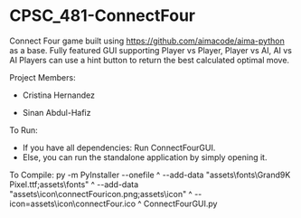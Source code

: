 # CPSC_481-ConnectFour

Connect Four game built using https://github.com/aimacode/aima-python as a base.
Fully featured GUI supporting Player vs Player, Player vs AI, AI vs AI
Players can use a hint button to return the best calculated optimal move.

Project Members:

- Cristina Hernandez

- Sinan Abdul-Hafiz

To Run:
- If you have all dependencies: Run ConnectFourGUI.
- Else, you can run the standalone application by simply opening it.

To Compile:
py -m PyInstaller --onefile ^
--add-data "assets\fonts\Grand9K Pixel.ttf;assets\fonts" ^
--add-data "assets\icon\connectFouricon.png;assets\icon" ^
--icon=assets\icon\connectFour.ico ^
ConnectFourGUI.py